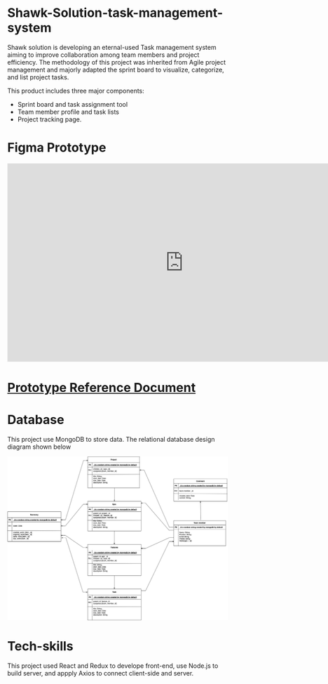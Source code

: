 # Shawk-Solution-task-management-system

Shawk solution is developing an eternal-used Task management system aiming to improve collaboration among team members and project efficiency. The methodology of this project was inherited from Agile project management and majorly adapted the sprint board to visualize, categorize, and list project tasks. 

This product includes three major components: 
- Sprint board and task assignment tool
- Team member profile and task lists
- Project tracking page. 

# Figma Prototype

<iframe style="border: 1px solid rgba(0, 0, 0, 0.1);" width="800" height="450" src="https://www.figma.com/embed?embed_host=share&url=https%3A%2F%2Fwww.figma.com%2Fproto%2FNkIhzZUkG7tEyQOjSsZHDj%2FShawkSolution-TMS-Prototype%3Fnode-id%3D137%253A720%26starting-point-node-id%3D137%253A720" allowfullscreen></iframe>


# [Prototype Reference Document](https://docs.google.com/document/d/1cuZ0RojJlK7CYYq7POdE-Z07R27VrrO_OjoTYCR4OzQ/edit?usp=sharing)

# Database
This project use MongoDB to store data. The relational database design diagram shown below

![Database design diagram](./img/db_diagram.jpg)

# Tech-skills 
This project used React and Redux to develope front-end, use Node.js to build server, and appply Axios to connect client-side and server.





